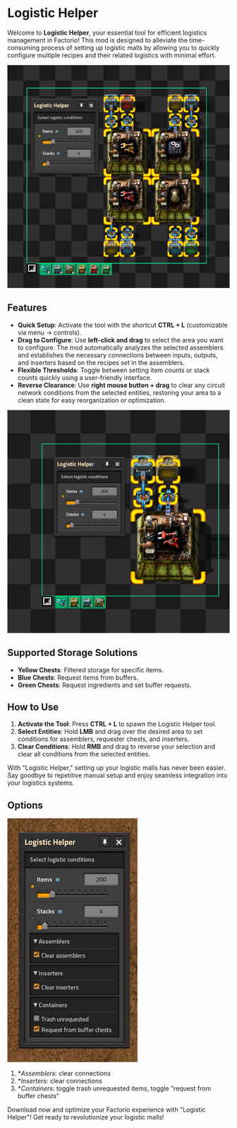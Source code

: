 # Logistic Helper

Welcome to **Logistic Helper**, your essential tool for efficient logistics management in Factorio! This mod is designed to alleviate the time-consuming process of setting up logistic malls by allowing you to quickly configure multiple recipes and their related logistics with minimal effort.

![area_selection](https://github.com/RedRafe/logistic-helper/blob/main/archive/overview_2.png?raw=true)

## Features

- **Quick Setup**: Activate the tool with the shortcut **CTRL + L** (customizable via menu -> controls).
- **Drag to Configure**: Use **left-click and drag** to select the area you want to configure. The mod automatically analyzes the selected assemblers and establishes the necessary connections between inputs, outputs, and inserters based on the recipes set in the assemblers.
- **Flexible Thresholds**: Toggle between setting item counts or stack counts quickly using a user-friendly interface.
- **Reverse Clearance**: Use **right mouse button + drag** to clear any circuit network conditions from the selected entities, restoring your area to a clean state for easy reorganization or optimization.

![area_selection](https://github.com/RedRafe/logistic-helper/blob/main/archive/overview_1.png?raw=true)

## Supported Storage Solutions

- **Yellow Chests**: Filtered storage for specific items.
- **Blue Chests**: Request items from buffers.
- **Green Chests**: Request ingredients and set buffer requests.

## How to Use

1. **Activate the Tool**: Press **CTRL + L** to spawn the Logistic Helper tool.
2. **Select Entities**: Hold **LMB** and drag over the desired area to set conditions for assemblers, requester chests, and inserters.
3. **Clear Conditions**: Hold **RMB** and drag to reverse your selection and clear all conditions from the selected entities.

With "Logistic Helper," setting up your logistic malls has never been easier. Say goodbye to repetitive manual setup and enjoy seamless integration into your logistics systems. 

## Options
![options](https://github.com/RedRafe/logistic-helper/blob/main/archive/gui_v2.2.0.png?raw=true)

1. **Assemblers*: clear connections
1. **Inserters*: clear connections
1. **Containers*: toggle trash unrequested items, toggle "request from buffer chests"


Download now and optimize your Factorio experience with "Logistic Helper"! Get ready to revolutionize your logistic malls!
